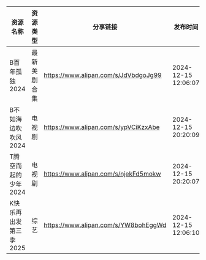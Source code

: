 | 资源名称          | 资源类型   | 分享链接                                 | 发布时间                |
| ------------- | ------ | ------------------------------------ | ------------------- |
| B百年孤独2024     | 最新美剧合集 | https://www.alipan.com/s/JdVbdgoJg99 | 2024-12-15 12:06:07 |
| B不如海边吹吹风2024  | 电视剧    | https://www.alipan.com/s/ypVCiKzxAbe | 2024-12-15 20:20:09 |
| T腾空而起的少年2024  | 电视剧    | https://www.alipan.com/s/njekFd5mokw | 2024-12-15 20:20:07 |
| K快乐再出发第三季2025 | 综艺     | https://www.alipan.com/s/YW8bohEggWd | 2024-12-15 12:06:10 |
